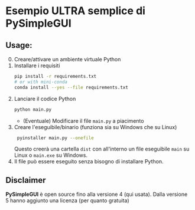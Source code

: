 # **Esempio ULTRA semplice di PySimpleGUI**
## **Usage:**
0) Creare/attivare un ambiente virtuale Python
1) Installare i requisiti 
   ```sh
   pip install -r requirements.txt
   # or with mini-conda
   conda install --yes --file requirements.txt
   ```
2) Lanciare il codice Python
   ```sh 
   python main.py
   ```
   - (Eventuale) Modificare il file `main.py` a piacimento
3) Creare l'eseguibile/binario (funziona sia su Windows che su Linux)
   ```sh 
    pyinstaller main.py --onefile
   ``` 
   Questo creerà una cartella `dist` con all'interno un file eseguibile `main` su Linux o `main.exe` su Windows.
4) Il file può essere eseguito senza bisogno di installare Python.

## **Disclaimer**
**PySimpleGUI** è open source fino alla versione 4 (qui usata).
Dalla versione 5 hanno aggiunto una licenza (per quanto gratuita)